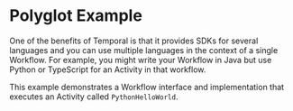 # Polyglot Example

One of the benefits of Temporal is that it provides SDKs for several
languages and you can use multiple languages in the context of a single
Workflow. For example, you might write your Workflow in Java but use
Python or TypeScript for an Activity in that workflow. 

This example demonstrates a Workflow interface and implementation that executes
an Activity called `PythonHelloWorld`. 
